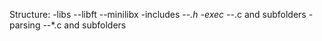 Structure:
-libs
--libft
--minilibx
-includes
--*.h
-exec
--*.c and subfolders
-parsing
--*.c and subfolders
